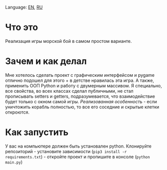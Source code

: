 Language: [EN](https://github.com/EvansTrein/Naval-combat/blob/main/README.md), [RU](https://github.com/EvansTrein/Naval-combat/blob/main/README_RU.md)

# Что это
Реализация игры морской бой в самом простом варианте.

# Зачем и как делал
Мне хотелось сделать проект с графическим интерфейсом и pygame отлично подошел для этого + в детстве нравилась эта игра. А также, применить ООП Python и работу с двумерным массивом.
Я специально, все свойства, во всех классах сделал публичными, не стал прописывать setters и getters, подразумевается, что взаимодействие будет только с окном самой игры.
*Реализованная особенность* - если уничтожить корабль полностью, то все его соседние и скрытые клетки откроются.

# Как запустить
У вас на компьютере должен быть установален python.
Клонируйте репозиторий - установите зависимости (`pip3 install -r requirements.txt`) - откройте проект и пропишите в консоле (`python main.py`)
